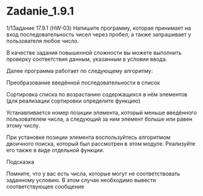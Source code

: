 # Zadanie_1.9.1

1/1Задание 17.9.1 (HW-03)
Напишите программу, которая принимает на вход последовательность чисел через пробел, а также запрашивает у пользователя любое число.

В качестве задания повышенной сложности вы можете выполнить проверку соответствия данным, указанным в условии ввода.

Далее программа работает по следующему алгоритму:


Преобразование введённой последовательности в список



Сортировка списка по возрастанию содержащихся в нём элементов (для реализации сортировки определите функцию)



Устанавливается номер позиции элемента, который меньше введённого пользователем числа, а следующий за ним элемент больше или равен этому числу.


При установке позиции элемента воспользуйтесь алгоритмом двоичного поиска, который был рассмотрен в этом модуле. Реализуйте его также в виде отдельной функции.

 

Подсказка

Помните, что у вас есть числа, которые могут не соответствовать заданному условию. В этом случае необходимо вывести соответствующее сообщение
